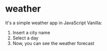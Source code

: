 # weather
It's a simple weather app in JavaScript Vanilla:
1. Insert a city name
2. Select a day
3. Now, you can see the weather forecast
